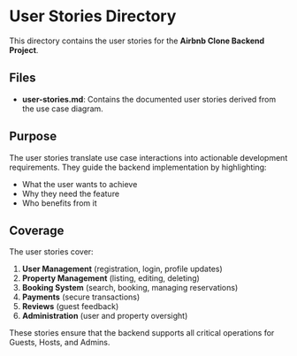 # User Stories Directory

This directory contains the user stories for the **Airbnb Clone Backend Project**.

## Files
- **user-stories.md**: Contains the documented user stories derived from the use case diagram.

## Purpose
The user stories translate use case interactions into actionable development requirements. They guide the backend implementation by highlighting:
- What the user wants to achieve
- Why they need the feature
- Who benefits from it

## Coverage
The user stories cover:
1. **User Management** (registration, login, profile updates)
2. **Property Management** (listing, editing, deleting)
3. **Booking System** (search, booking, managing reservations)
4. **Payments** (secure transactions)
5. **Reviews** (guest feedback)
6. **Administration** (user and property oversight)

These stories ensure that the backend supports all critical operations for Guests, Hosts, and Admins.

